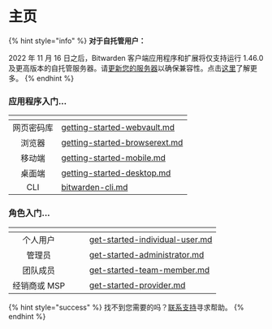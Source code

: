 # 主页

{% hint style="info" %}
**对于自托管用户：**

2022 年 11 月 16 日之后，Bitwarden 客户端应用程序和扩展将仅支持运行 1.46.0 及更高版本的自托管服务器。请[更新您的服务器](on-premises-hosting/update-your-instance.md)以确保兼容性。点击[这里](miscellaneous/november-deprecation-notice.md)了解更多。
{% endhint %}

### 应用程序入门...

<table data-column-title-hidden data-view="cards"><thead><tr><th align="center"></th><th data-hidden data-card-target data-type="content-ref"></th></tr></thead><tbody><tr><td align="center">网页密码库</td><td><a href="getting-started/getting-started-webvault.md">getting-started-webvault.md</a></td></tr><tr><td align="center">浏览器</td><td><a href="getting-started/getting-started-browserext.md">getting-started-browserext.md</a></td></tr><tr><td align="center">移动端</td><td><a href="getting-started/getting-started-mobile.md">getting-started-mobile.md</a></td></tr><tr><td align="center">桌面端</td><td><a href="getting-started/getting-started-desktop.md">getting-started-desktop.md</a></td></tr><tr><td align="center">CLI</td><td><a href="getting-started/bitwarden-cli.md">bitwarden-cli.md</a></td></tr></tbody></table>

### 角色入门...

<table data-card-size="large" data-view="cards"><thead><tr><th align="center"></th><th data-hidden></th><th data-hidden></th><th data-hidden data-card-target data-type="content-ref"></th></tr></thead><tbody><tr><td align="center">个人用户</td><td></td><td></td><td><a href="getting-started/get-started-individual-user.md">get-started-individual-user.md</a></td></tr><tr><td align="center">管理员</td><td></td><td></td><td><a href="getting-started/get-started-administrator.md">get-started-administrator.md</a></td></tr><tr><td align="center">团队成员</td><td></td><td></td><td><a href="getting-started/get-started-team-member.md">get-started-team-member.md</a></td></tr><tr><td align="center">经销商或 MSP</td><td></td><td></td><td><a href="getting-started/get-started-provider.md">get-started-provider.md</a></td></tr></tbody></table>

{% hint style="success" %}
找不到您需要的吗？[联系支持](https://bitwarden.com/contact/)寻求帮助。
{% endhint %}
